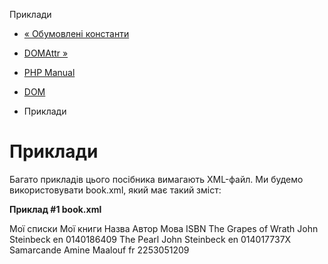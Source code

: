Приклади

-   [« Обумовлені константи](dom.constants.md)
    
-   [DOMAttr »](class.domattr.md)
    
-   [PHP Manual](index.md)
    
-   [DOM](book.dom.md)
    
-   Приклади
    

# Приклади

Багато прикладів цього посібника вимагають XML-файл. Ми будемо використовувати book.xml, який має такий зміст:

**Приклад #1 book.xml**

Мої списки Мої книги Назва Автор Мова ISBN The Grapes of Wrath John Steinbeck en 0140186409 The Pearl John Steinbeck en 014017737X Samarcande Amine Maalouf fr 2253051209